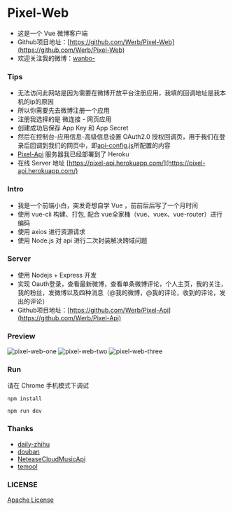 # Pixel-Web

* 这是一个 Vue 微博客户端
* Github项目地址：[https://github.com/Werb/Pixel-Web](https://github.com/Werb/Pixel-Web)
* 欢迎关注我的微博：[wanbo-](http://weibo.com/singerwannber)

### Tips
* 无法访问此网站是因为需要在微博开放平台注册应用，我填的回调地址是我本机的ip的原因
* 所以你需要先去微博注册一个应用
* 注册我选择的是 微连接 - 网页应用 
* 创建成功后保存 App Key 和 App Secret
* 然后在控制台-应用信息-高级信息设置 OAuth2.0 授权回调页，用于我们在登录后回调到我们的网页中，即[api-config.js](./src/api/config/api-config.js)所配置的内容
* [Pixel-Api](https://github.com/Werb/Pixel-Api) 服务器我已经部署到了 Heroku
* 在线 Server 地址 [https://pixel-api.herokuapp.com/](https://pixel-api.herokuapp.com/)

### Intro
* 我是一个前端小白，突发奇想自学 Vue ，前前后后写了一个月时间
* 使用 vue-cli 构建、打包, 配合 vue全家桶（vue、vuex、vue-router）进行编码
* 使用 axios 进行资源请求
* 使用 Node.js 对 api 进行二次封装解决跨域问题

### Server
* 使用 Nodejs + Express 开发
* 实现 Oauth登录，查看最新微博，查看单条微博评论，个人主页，我的关注，我的粉丝，发微博以及四种消息（@我的微博，@我的评论，收到的评论，发出的评论）
* Github项目地址：[https://github.com/Werb/Pixel-Api](https://github.com/Werb/Pixel-Api)

### Preview
![pixel-web-one](./screenshots/pixel-web-one.png)
![pixel-web-two](./screenshots/pixel-web-two.png)
![pixel-web-three](./screenshots/pixel-web-three.png)

### Run
 请在 Chrome 手机模式下调试

`npm install`

`npm run dev`

### Thanks
* [daily-zhihu](https://github.com/walleeeee/daily-zhihu)
* [douban](https://github.com/jeneser/douban)
* [NeteaseCloudMusicApi](https://github.com/Binaryify/NeteaseCloudMusicApi)
* [temool](https://github.com/temool)

### LICENSE
[Apache License](./LICENSE)



